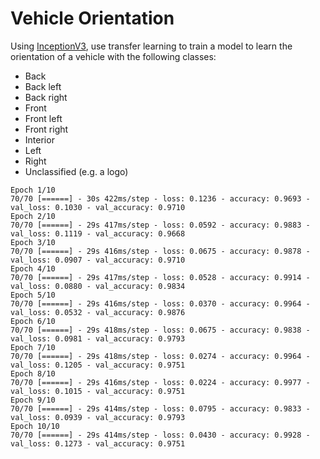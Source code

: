 # Vehicle Orientation

Using [InceptionV3](https://www.tensorflow.org/api_docs/python/tf/keras/applications/InceptionV3), use transfer learning to train a model to learn
the orientation of a vehicle with the following classes:
 * Back
 * Back left
 * Back right
 * Front
 * Front left
 * Front right
 * Interior
 * Left
 * Right
 * Unclassified (e.g. a logo)
 
 ```
 Epoch 1/10
70/70 [======] - 30s 422ms/step - loss: 0.1236 - accuracy: 0.9693 - val_loss: 0.1030 - val_accuracy: 0.9710
Epoch 2/10
70/70 [======] - 29s 417ms/step - loss: 0.0592 - accuracy: 0.9883 - val_loss: 0.1119 - val_accuracy: 0.9668
Epoch 3/10
70/70 [======] - 29s 416ms/step - loss: 0.0675 - accuracy: 0.9878 - val_loss: 0.0907 - val_accuracy: 0.9710
Epoch 4/10
70/70 [======] - 29s 417ms/step - loss: 0.0528 - accuracy: 0.9914 - val_loss: 0.0880 - val_accuracy: 0.9834
Epoch 5/10
70/70 [======] - 29s 416ms/step - loss: 0.0370 - accuracy: 0.9964 - val_loss: 0.0532 - val_accuracy: 0.9876
Epoch 6/10
70/70 [======] - 29s 418ms/step - loss: 0.0675 - accuracy: 0.9838 - val_loss: 0.0981 - val_accuracy: 0.9793
Epoch 7/10
70/70 [======] - 29s 418ms/step - loss: 0.0274 - accuracy: 0.9964 - val_loss: 0.1205 - val_accuracy: 0.9751
Epoch 8/10
70/70 [======] - 29s 416ms/step - loss: 0.0224 - accuracy: 0.9977 - val_loss: 0.1015 - val_accuracy: 0.9751
Epoch 9/10
70/70 [======] - 29s 414ms/step - loss: 0.0795 - accuracy: 0.9833 - val_loss: 0.0939 - val_accuracy: 0.9793
Epoch 10/10
70/70 [======] - 29s 414ms/step - loss: 0.0430 - accuracy: 0.9928 - val_loss: 0.1273 - val_accuracy: 0.9751
```


 
 
